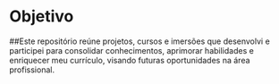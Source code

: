 # Objetivo
##Este repositório reúne projetos, cursos e imersões que desenvolvi e participei para consolidar conhecimentos, aprimorar habilidades e enriquecer meu currículo, visando futuras oportunidades na área profissional.
